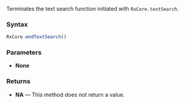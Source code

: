 Terminates the text search function initiated with `RxCore.textSearch`.

### Syntax

```typescript
RxCore.endTextSearch()
```

### Parameters

- **None**

### Returns

- **NA** — This method does not return a value.